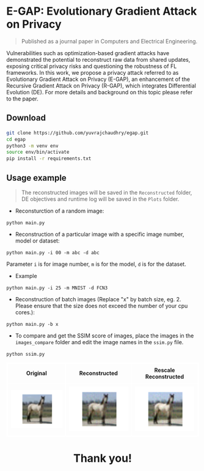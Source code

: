 # E-GAP: Evolutionary Gradient Attack on Privacy
> Published as a journal paper in Computers and Electrical Engineering.

Vulnerabilities such as optimization-based gradient attacks have demonstrated the potential to reconstruct raw data from shared updates, exposing critical privacy risks and questioning the robustness of FL frameworks. In this work, we propose a privacy attack referred to as Evolutionary Gradient Attack on Privacy (E-GAP), an enhancement of the Recursive Gradient Attack on Privacy (R-GAP), which integrates Differential Evolution (DE). For more details and background on this topic please refer to the paper. 

## Download

```sh
git clone https://github.com/yuvrajchaudhry/egap.git
cd egap
python3 -m venv env
source env/bin/activate
pip install -r requirements.txt
```

## Usage example
> The reconstructed images will be saved in the `Reconstructed` folder, DE objectives and runtime log will be saved in the `Plots` folder.

* Reconsturction of a random image:
```
python main.py
```

* Reconstruction of a particular image with a specific image number, model or dataset:
```
python main.py -i 00 -m abc -d abc
```
Parameter `i` is for image number, `m` is for the model, `d` is for the dataset.

* Example
```
python main.py -i 25 -m MNIST -d FCN3
```

* Reconstruction of batch images (Replace "x" by batch size, eg. 2. Please ensure that the size does not exceed the number of your cpu cores.):
```
python main.py -b x
```

* To compare and get the SSIM score of images, place the images in the `images_compare` folder and edit the image names in the `ssim.py` file.
```
python ssim.py
```

<table align="center" style="border: 2px solid white; border-collapse: collapse;">
  <tr>
    <th style="border: 2px solid white; padding: 8px;">Original</th>
    <th style="border: 2px solid white; padding: 8px;">Reconstructed</th>
    <th style="border: 2px solid white; padding: 8px;">Rescale Reconstructed</th>
  </tr>
  <tr>
    <td style="border: 2px solid white; padding: 8px;">
      <img src="./Reconstructed/origin789.png" width="200"/>
    </td>
    <td style="border: 2px solid white; padding: 8px;">
      <img src="./Reconstructed/reconstructed_789.png" width="200"/>
    </td>
    <td style="border: 2px solid white; padding: 8px;">
      <img src="./Reconstructed/rescale_reconstructed_789.png" width="200"/>
    </td>
  </tr>
</table>




<!--- 
## Citation 
```
@article{
yuvraj25egap,
author = {Yuvraj Singh Chaudhry and Rammohan Mallipeddi},
title = {E-GAP: Evolutionary Gradient Attack on Privacy},
journal = {Computers and Electrical Engineering},
volume = {11},
number = {11},
pages = {11}
year = {2025},
url = {https://}
}
```
-->

<h1 align="center">Thank you!</h1>
